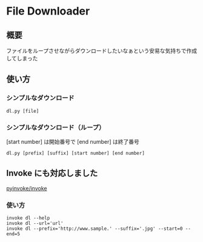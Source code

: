 File Downloader
================

## 概要

ファイルをループさせながらダウンロードしたいなぁという安易な気持ちで作成してしまった

## 使い方

### シンプルなダウンロード

  ```
  dl.py [file]
  ```

### シンプルなダウンロード（ループ）

  [start number] は開始番号で [end number] は終了番号

  ```
  dl.py [prefix] [suffix] [start number] [end number]
  ```

## Invoke にも対応しました

  [pyinvoke/invoke](https://github.com/pyinvoke/invoke)

### 使い方

  ```
  invoke dl --help
  invoke dl --url='url'
  invoke dl --prefix='http://www.sample.' --suffix='.jpg' --start=0 --end=5
  ```

